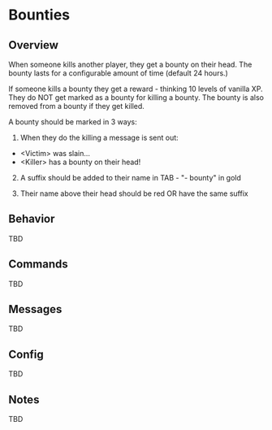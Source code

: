 # Bounties

## Overview

When someone kills another player, they get a bounty on their head. The bounty lasts for a configurable amount of time (default 24 hours.)

If someone kills a bounty they get a reward - thinking 10 levels of vanilla XP. They do NOT get marked as a bounty for killing a bounty. The bounty is also removed from a bounty if they get killed.

A bounty should be marked in 3 ways:

1. When they do the killing a message is sent out:
* \<Victim\> was slain...
* \<Killer\> has a bounty on their head!
  
2. A suffix should be added to their name in TAB - "- bounty" in gold
  
3. Their name above their head should be red OR have the same suffix

## Behavior

TBD

## Commands

TBD

## Messages

TBD

## Config

TBD

## Notes

TBD
